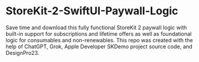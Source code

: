 # StoreKit-2-SwiftUI-Paywall-Logic
Save time and download this fully functional StoreKit 2 paywall logic with built-in support for subscriptions and lifetime offers as well as foundational logic for consumables and non-renewables. This repo was created with the help of ChatGPT, Grok, Apple Developer SKDemo project source code, and DesignPro23.
